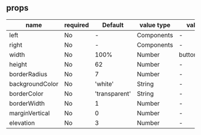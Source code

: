 ## props

| name            | required | Default       | value type | value       |
| --------------- | -------- | ------------- | ---------- | ----------- |
| left            | No       | -             | Components | -           |
| right           | No       | -             | Components | -           |
| width           | No       | 100%          | Number     | button/text |
| height          | No       | 62            | Number     | -           |
| borderRadius    | No       | 7             | Number     | -           |
| backgroundColor | No       | 'white'       | String     | -           |
| borderColor     | No       | 'transparent' | String     | -           |
| borderWidth     | No       | 1             | Number     | -           |
| marginVertical  | No       | 0             | Number     | -           |
| elevation       | No       | 3             | Number     | -           |
